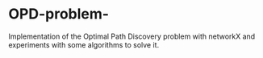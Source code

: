 # OPD-problem-
Implementation of the Optimal Path Discovery problem with networkX and experiments with some algorithms to solve it.
